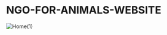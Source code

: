 # NGO-FOR-ANIMALS-WEBSITE
![Home(1)](https://user-images.githubusercontent.com/65012210/163367144-d5401104-5861-4ea5-8f50-4c4cd01d7cf7.png)
